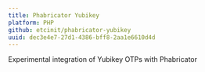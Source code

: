 ```yaml
---
title: Phabricator Yubikey
platform: PHP
github: etcinit/phabricator-yubikey
uuid: dec3e4e7-27d1-4386-bff8-2aa1e6610d4d
---
```

Experimental integration of Yubikey OTPs with Phabricator

<!--more-->
